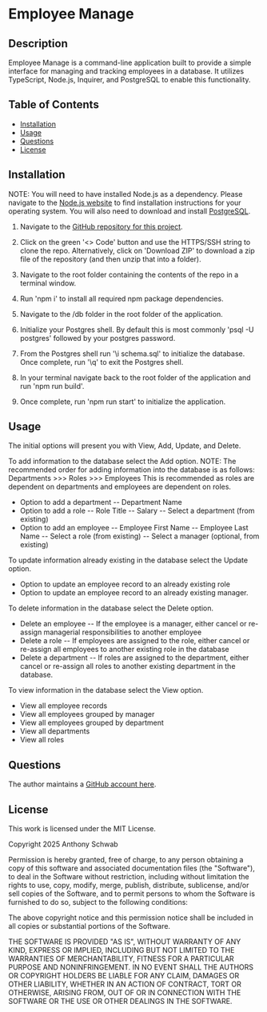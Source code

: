 # Employee Manage

## Description

Employee Manage is a command-line application built to provide a simple interface for managing and tracking employees in a database. It utilizes TypeScript, Node.js, Inquirer, and PostgreSQL to enable this functionality.

## Table of Contents

- [Installation](#installation)
- [Usage](#usage)
- [Questions](#questions)
- [License](#license)

## Installation

NOTE: You will need to have installed Node.js as a dependency. Please navigate to the [Node.js website](https://nodejs.org) to find installation instructions for your operating system. You will also need to download and install [PostgreSQL](https://www.postgresql.org).

1. Navigate to the [GitHub repository for this project](https://github.com/ant-codes-42/employee-manage).

2. Click on the green '<> Code' button and use the HTTPS/SSH string to clone the repo. Alternatively, click on 'Download ZIP' to download a zip file of the repository (and then unzip that into a folder).

3. Navigate to the root folder containing the contents of the repo in a terminal window.

4. Run 'npm i' to install all required npm package dependencies.

5. Navigate to the /db folder in the root folder of the application.

6. Initialize your Postgres shell. By default this is most commonly 'psql -U postgres' followed by your postgres password.

7. From the Postgres shell run '\i schema.sql' to initialize the database. Once complete, run '\q' to exit the Postgres shell.

8. In your terminal navigate back to the root folder of the application and run 'npm run build'.

9. Once complete, run 'npm run start' to initialize the application.

## Usage

The initial options will present you with View, Add, Update, and Delete.

To add information to the database select the Add option.
NOTE: The recommended order for adding information into the database is as follows:
Departments >>> Roles >>> Employees
This is recommended as roles are dependent on departments and employees are dependent on roles.
- Option to add a department
-- Department Name
- Option to add a role
-- Role Title
-- Salary
-- Select a department (from existing)
- Option to add an employee
-- Employee First Name
-- Employee Last Name
-- Select a role (from existing)
-- Select a manager (optional, from existing)

To update information already existing in the database select the Update option.
- Option to update an employee record to an already existing role
- Option to update an employee record to an already existing manager.

To delete information in the database select the Delete option.
- Delete an employee
-- If the employee is a manager, either cancel or re-assign managerial responsibilities to another employee
- Delete a role
-- If employees are assigned to the role, either cancel or re-assign all employees to another existing role in the database
- Delete a department
-- If roles are assigned to the department, either cancel or re-assign all roles to another existing department in the database.

To view information in the database select the View option.
- View all employee records
- View all employees grouped by manager
- View all employees grouped by department
- View all departments
- View all roles

## Questions

The author maintains a [GitHub account here](https://github.com/ant-codes-42).

## License

This work is licensed under the MIT License.

Copyright 2025 Anthony Schwab

Permission is hereby granted, free of charge, to any person obtaining a copy
of this software and associated documentation files (the "Software"), to deal
in the Software without restriction, including without limitation the rights
to use, copy, modify, merge, publish, distribute, sublicense, and/or sell
copies of the Software, and to permit persons to whom the Software is
furnished to do so, subject to the following conditions:

The above copyright notice and this permission notice shall be included in all
copies or substantial portions of the Software.

THE SOFTWARE IS PROVIDED "AS IS", WITHOUT WARRANTY OF ANY KIND,
EXPRESS OR IMPLIED, INCLUDING BUT NOT LIMITED TO THE WARRANTIES OF
MERCHANTABILITY, FITNESS FOR A PARTICULAR PURPOSE AND NONINFRINGEMENT.
IN NO EVENT SHALL THE AUTHORS OR COPYRIGHT HOLDERS BE LIABLE FOR ANY CLAIM,
DAMAGES OR OTHER LIABILITY, WHETHER IN AN ACTION OF CONTRACT, TORT OR
OTHERWISE, ARISING FROM, OUT OF OR IN CONNECTION WITH THE SOFTWARE OR THE USE
OR OTHER DEALINGS IN THE SOFTWARE.

